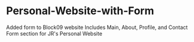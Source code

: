# Personal-Website-with-Form
Added form to Block09 website
Includes Main, About, Profile, and Contact Form section for JR's Personal Website
